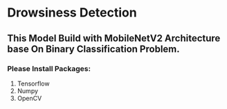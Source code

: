 # Drowsiness Detection

## This Model Build with MobileNetV2 Architecture base On Binary Classification Problem.

### Please Install Packages:
1. Tensorflow
2. Numpy
3. OpenCV
